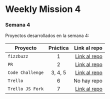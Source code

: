 # Weekly Mission 4

### Semana 4 

Proyectos desarrollados en la semana 4:

| Proyecto | Práctica | Link al repo |
| ------------- |:-------------:| -----:|
|`fizzbuzz`|1|[Link al repo](https://github.com/gomez50057/Fizzbuzz/tree/main)|
|`PR`|2|[Link al repo](https://github.com/gomez50057/fizzbuzz-)|
|`Code Challenge`|3, 4, 5|[Link al repo](https://github.com/gomez50057/Code-Challenge)|
|`Trello`|6|No hay repo|
|`Trello JS Fork`|7|[Link al repo](https://github.com/gomez50057/trello?organization=gomez50057&organization=gomez50057)|
